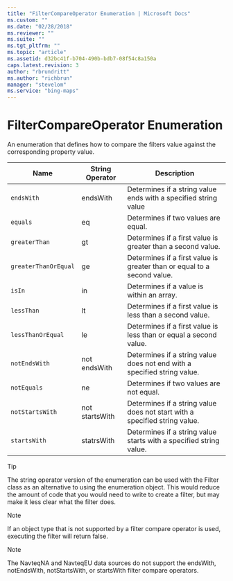 ```yaml
---
title: "FilterCompareOperator Enumeration | Microsoft Docs"
ms.custom: ""
ms.date: "02/28/2018"
ms.reviewer: ""
ms.suite: ""
ms.tgt_pltfrm: ""
ms.topic: "article"
ms.assetid: d32bc41f-b704-490b-bdb7-08f54c8a150a
caps.latest.revision: 3
author: "rbrundritt"
ms.author: "richbrun"
manager: "stevelom"
ms.service: "bing-maps"
---
```

# FilterCompareOperator Enumeration
An enumeration that defines how to compare the filters value against the corresponding property value.  

Name                    | String Operator      | Description
----------------------- | -------------------- | ----------------------------------------
`endsWith`              | endsWith             | Determines if a string value ends with a specified string value
`equals`                | eq                   | Determines if two values are equal.
`greaterThan`           | gt                   | Determines if a first value is greater than a second value. 
`greaterThanOrEqual`    | ge                   | Determines if a first value is greater than or equal to a second value.
`isIn`                  | in                   | Determines if a value is within an array.
`lessThan`              | lt                   | Determines if a first value is less than a second value.
`lessThanOrEqual`       | le                   | Determines if a first value is less than or equal a second value.
`notEndsWith`           | not endsWith         | Determines if a string value does not end with a specified string value.
`notEquals`             | ne                   | Determines if two values are not equal.
`notStartsWith`         | not startsWith       | Determines if a string value does not start with a specified string value.
`startsWith`            | statrsWith           | Determines if a string value starts with a specified string value.

> [!TIP]
> The string operator version of the enumeration can be used with the Filter class as an alternative to using the enumeration object. This would reduce the amount of code that you would need to write to create a filter, but may make it less clear what the filter does.
 
> [!NOTE]
> If an object type that is not supported by a filter compare operator is used, executing the filter will return false.

> [!NOTE]
> The NavteqNA and NavteqEU data sources do not support the endsWith, notEndsWith, notStartsWith, or startsWith filter compare operators.